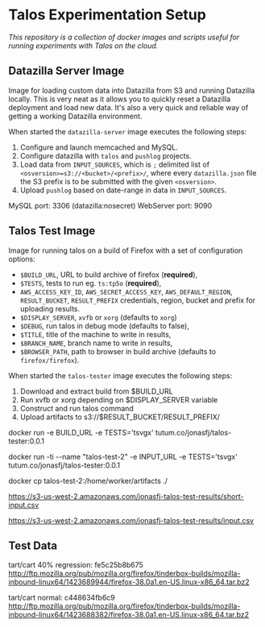 Talos Experimentation Setup
===========================
_This repository is a collection of docker images and scripts useful for
running experiments with Talos on the cloud._

Datazilla Server Image
----------------------
Image for loading custom data into Datazilla from S3 and running Datazilla
locally. This is very neat as it allows you to quickly reset a Datazilla
deployment and load new data. It's also a very quick and reliable way of getting
a working Datazilla environment.

When started the `datazilla-server` image executes the following steps:
  1. Configure and launch memcached and MySQL.
  2. Configure datazilla with `talos` and `pushlog` projects.
  3. Load data from `INPUT_SOURCES`, which is `;` delimited list of
     `<osversion>=s3://<bucket>/<prefix>/`, where every `datazilla.json` file
     the S3 prefix is to be submitted with the given `<osversion>`.
  4. Upload `pushlog` based on date-range in data in `INPUT_SOURCES`.

MySQL port: 3306 (datazilla:nosecret)
WebServer port: 9090

Talos Test Image
----------------
Image for running talos on a build of Firefox with a set of configuration
options:
  * `$BUILD_URL`, URL to build archive of firefox (**required**),
  * `$TESTS`, tests to run eg. `ts:tp5o` (**required**),
  * `AWS_ACCESS_KEY_ID`, `AWS_SECRET_ACCESS_KEY`, `AWS_DEFAULT_REGION`,
    `RESULT_BUCKET`, `RESULT_PREFIX` credentials, region, bucket and prefix
    for uploading results.
  * `$DISPLAY_SERVER`, `xvfb` or `xorg` (defaults to `xorg`)
  * `$DEBUG`, run talos in debug mode (defaults to false),
  * `$TITLE`, title of the machine to write in results,
  * `$BRANCH_NAME`, branch name to write in results,
  * `$BROWSER_PATH`, path to browser in build archive
    (defaults to `firefox/firefox`).

When started the `talos-tester` image executes the following steps:
  1. Download and extract build from $BUILD_URL
  2. Run xvfb or xorg depending on $DISPLAY_SERVER variable
  3. Construct and run talos command
  4. Upload artifacts to s3://$RESULT_BUCKET/RESULT_PREFIX/



docker run -e BUILD_URL -e TESTS='tsvgx' tutum.co/jonasfj/talos-tester:0.0.1


docker run -ti --name "talos-test-2" -e INPUT_URL -e TESTS='tsvgx' tutum.co/jonasfj/talos-tester:0.0.1


docker cp talos-test-2:/home/worker/artifacts ./

https://s3-us-west-2.amazonaws.com/jonasfj-talos-test-results/short-input.csv

https://s3-us-west-2.amazonaws.com/jonasfj-talos-test-results/input.csv

Test Data
---------

tart/cart 40% regression:
fe5c25b8b675   http://ftp.mozilla.org/pub/mozilla.org/firefox/tinderbox-builds/mozilla-inbound-linux64/1423689944/firefox-38.0a1.en-US.linux-x86_64.tar.bz2

tart/cart normal:
c448634fb6c9   http://ftp.mozilla.org/pub/mozilla.org/firefox/tinderbox-builds/mozilla-inbound-linux64/1423688382/firefox-38.0a1.en-US.linux-x86_64.tar.bz2